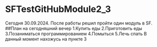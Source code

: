 # SFTestGitHubModule2_3
Сегодня 30.09.2024. После работы решил пройти один модуль в SF.
##План на сегодняшний вечер
1.Купить еды
2.Приготовить еды
3.Позаниматься программированием
4.Помыться
5.Лечь спать
В данный момент нахожусь на пункте 3
